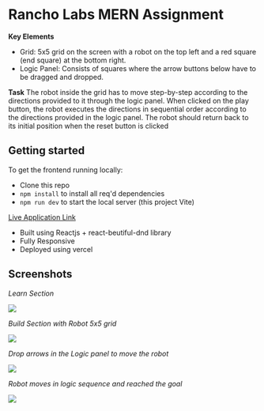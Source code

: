 # Rancho Labs MERN Assignment

**Key Elements**

- Grid: 5x5 grid on the screen with a robot on the top left and a red square (end square) at the bottom right.
- Logic Panel: Consists of squares where the arrow buttons below have to be dragged and dropped.

**Task**
The robot inside the grid has to move step-by-step according to the directions provided to it through the logic panel. When clicked on the play button, the robot executes the directions in sequential order according to the directions provided in the logic panel. The robot should return back to its initial position when the reset button is clicked

## Getting started

To get the frontend running locally:

- Clone this repo
- `npm install` to install all req'd dependencies
- `npm run dev` to start the local server (this project Vite)

[ Live Application Link ](https://rancho-labs.vercel.app/)

- Built using Reactjs + react-beutiful-dnd library
- Fully Responsive
- Deployed using vercel

## Screenshots

_Learn Section_

![](https://i.ibb.co/prpvbWd/1.png)

_Build Section with Robot 5x5 grid_

![](https://i.ibb.co/37DXSjX/2.png)

_Drop arrows in the Logic panel to move the robot_

![](https://i.ibb.co/y5Fttv9/4.png)

_Robot moves in logic sequence and reached the goal_

![](https://i.ibb.co/gJq4Cx8/5.png)
